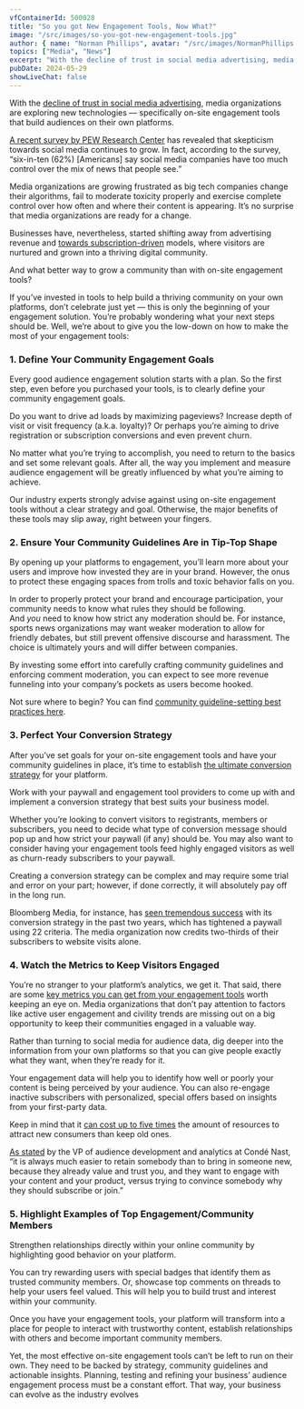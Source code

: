 ```yaml
---
vfContainerId: 500028
title: "So you got New Engagement Tools, Now What?"
image: "/src/images/so-you-got-new-engagement-tools.jpg"
author: { name: "Norman Phillips", avatar: "/src/images/NormanPhillips.jpg" }
topics: ["Media", "News"]
excerpt: "With the decline of trust in social media advertising, media organizations are exploring new technologies, specifically on-site engagement tools that build audiences on their own platforms."
pubDate: 2024-05-29
showLiveChat: false
---
```


With the [decline of trust in social media advertising](https://viafoura.com/blog/trust-in-facebook-is-at-an-all-time-low-heres-how-media-companies-can-use-that-to-their-advantage/), media organizations are exploring new technologies ⁠— specifically on-site engagement tools that build audiences on their own platforms.

[A recent survey by PEW Research Center](https://www.journalism.org/2019/10/02/americans-are-wary-of-the-role-social-media-sites-play-in-delivering-the-news/) has revealed that skepticism towards social media continues to grow. In fact, according to the survey, “six-in-ten (62%) \[Americans\] say social media companies have too much control over the mix of news that people see.”

Media organizations are growing frustrated as big tech companies change their algorithms, fail to moderate toxicity properly and exercise complete control over how often and where their content is appearing. It’s no surprise that media organizations are ready for a change.

Businesses have, nevertheless, started shifting away from advertising revenue and [towards subscription-driven](https://viafoura.com/blog/our-product/week-of-sept-28th-oct-4th-your-media-news-update/) models, where visitors are nurtured and grown into a thriving digital community.

And what better way to grow a community than with on-site engagement tools?

If you’ve invested in tools to help build a thriving community on your own platforms, don’t celebrate just yet — this is only the beginning of your engagement solution. You’re probably wondering what your next steps should be. Well, we’re about to give you the low-down on how to make the most of your engagement tools:

<div class="viafoura">
  <vf-conversation-starter target="vf-conversations-container"></vf-conversation-starter>
</div>

### 1\. Define Your Community Engagement Goals

Every good audience engagement solution starts with a plan. So the first step, even before you purchased your tools, is to clearly define your community engagement goals.

Do you want to drive ad loads by maximizing pageviews? Increase depth of visit or visit frequency (a.k.a. loyalty)? Or perhaps you’re aiming to drive registration or subscription conversions and even prevent churn.

No matter what you’re trying to accomplish, you need to return to the basics and set some relevant goals. After all, the way you implement and measure audience engagement will be greatly influenced by what you’re aiming to achieve.

Our industry experts strongly advise against using on-site engagement tools without a clear strategy and goal. Otherwise, the major benefits of these tools may slip away, right between your fingers.

### 2\. Ensure Your Community Guidelines Are in Tip-Top Shape

By opening up your platforms to engagement, you’ll learn more about your users and improve how invested they are in your brand. However, the onus to protect these engaging spaces from trolls and toxic behavior falls on you.

In order to properly protect your brand and encourage participation, your community needs to know what rules they should be following. And *you* need to know how strict any moderation should be. For instance, sports news organizations may want weaker moderation to allow for friendly debates, but still prevent offensive discourse and harassment. The choice is ultimately yours and will differ between companies.

By investing some effort into carefully crafting community guidelines and enforcing comment moderation, you can expect to see more revenue funneling into your company’s pockets as users become hooked.

Not sure where to begin? You can find [community guideline-setting best practices here](https://viafoura.com/blog/top-8-best-practices-setting-effective-community-guidelines/).

<div class="viafoura">
  <vf-content-recirculation title="Trending Conversations" limit="5" days-published="1" trend-window="1" sort="comments"></vf-content-recirculation>
</div>

### 3\. Perfect Your Conversion Strategy

After you’ve set goals for your on-site engagement tools and have your community guidelines in place, it’s time to establish [the ultimate conversion strategy](https://viafoura.com/blog/enhancing-your-paywall-why-you-need-a-conversion-strategy/) for your platform.

Work with your paywall and engagement tool providers to come up with and implement a conversion strategy that best suits your business model.

Whether you’re looking to convert visitors to registrants, members or subscribers, you need to decide what type of conversion message should pop up and how strict your paywall (if any) should be. You may also want to consider having your engagement tools feed highly engaged visitors as well as churn-ready subscribers to your paywall.

Creating a conversion strategy can be complex and may require some trial and error on your part; however, if done correctly, it will absolutely pay off in the long run.

Bloomberg Media, for instance, has [seen tremendous success](https://digiday.com/media/bloomberg-medias-subscriptions-to-account-for-10-all-digital-revenue-by-2020/) with its conversion strategy in the past two years, which has tightened a paywall using 22 criteria. The media organization now credits two-thirds of their subscribers to website visits alone.

### 4\. Watch the Metrics to Keep Visitors Engaged

You’re no stranger to your platform’s analytics, we get it. That said, there are some [key metrics you can get from your engagement tools](https://viafoura.com/blog/the-key-engagement-tool-metrics-media-organizations-are-losing-out-on/) worth keeping an eye on. Media organizations that don’t pay attention to factors like active user engagement and civility trends are missing out on a big opportunity to keep their communities engaged in a valuable way.

Rather than turning to social media for audience data, dig deeper into the information from your own platforms so that you can give people exactly what they want, when they’re ready for it.

Your engagement data will help you to identify how well or poorly your content is being perceived by your audience. You can also re-engage inactive subscribers with personalized, special offers based on insights from your first-party data.

Keep in mind that it [can cost up to five times](https://www.forbes.com/sites/jiawertz/2018/09/12/dont-spend-5-times-more-attracting-new-customers-nurture-the-existing-ones/#30255d4e5a8e) the amount of resources to attract new consumers than keep old ones.

[As stated](https://whatsnewinpublishing.com/the-idea-is-for-new-subscribers-not-just-to-come-on-board-but-to-stay-on-board-how-publishers-are-driving-deeper-engagement) by the VP of audience development and analytics at Condé Nast, “it is always much easier to retain somebody than to bring in someone new, because they already value and trust you, and they want to engage with your content and your product, versus trying to convince somebody why they should subscribe or join.”

### 5\. Highlight Examples of Top Engagement/Community Members

Strengthen relationships directly within your online community by highlighting good behavior on your platform.

You can try rewarding users with special badges that identify them as trusted community members. Or, showcase top comments on threads to help your users feel valued. This will help you to build trust and interest within your community.

Once you have your engagement tools, your platform will transform into a place for people to interact with trustworthy content, establish relationships with others and become important community members.

Yet, the most effective on-site engagement tools can’t be left to run on their own. They need to be backed by strategy, community guidelines and actionable insights. Planning, testing and refining your business’ audience engagement process must be a constant effort. That way, your business can evolve as the industry evolves

<div class="viafoura" id="vf-conversations-container">
  <vf-conversations></vf-conversations>
</div>

